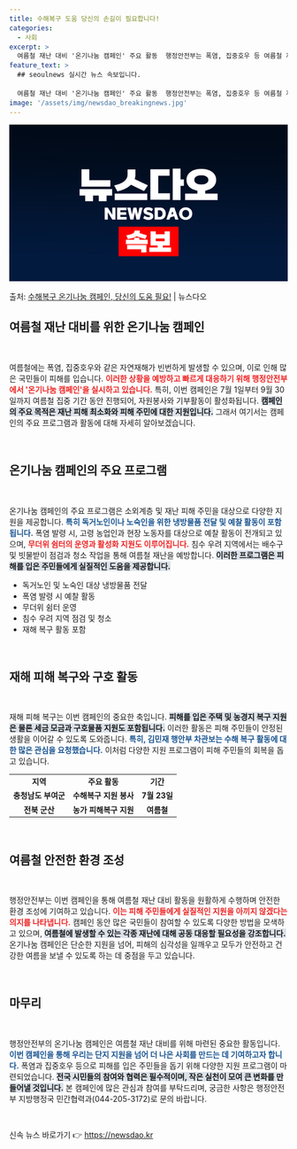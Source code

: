 ```yaml
---
title: 수해복구 도움 당신의 손길이 필요합니다!
categories:
  - 사회
excerpt: >
  여름철 재난 대비 '온기나눔 캠페인' 주요 활동  행정안전부는 폭염, 집중호우 등 여름철 재난·재해의 예방과…
feature_text: >
  ## seoulnews 실시간 뉴스 속보입니다.

  여름철 재난 대비 '온기나눔 캠페인' 주요 활동  행정안전부는 폭염, 집중호우 등 여름철 재난·재해의 예방과…
image: '/assets/img/newsdao_breakingnews.jpg'
---
```


![뉴스다오 속보](/assets/img/newsdao_breakingnews.jpg)

<p>출처: <a href="https://newsdao.kr/5013" rel="dofollow">수해복구 온기나눔 캠페인, 당신의 도움 필요!</a> | 뉴스다오</p>

<h2 data-ke-size="size26">여름철 재난 대비를 위한 온기나눔 캠페인</h2>

<p data-ke-size="size16">&nbsp;</p>
여름철에는 폭염, 집중호우와 같은 자연재해가 빈번하게 발생할 수 있으며, 이로 인해 많은 국민들이 피해를 입습니다. <b><span style="color: #ee2323;">이러한 상황을 예방하고 빠르게 대응하기 위해 행정안전부에서 '온기나눔 캠페인'을 실시하고 있습니다.</span></b> 특히, 이번 캠페인은 7월 1일부터 9월 30일까지 여름철 집중 기간 동안 진행되어, 자원봉사와 기부활동이 활성화됩니다. <b><span style="background-color: #21538527;">캠페인의 주요 목적은 재난 피해 최소화와 피해 주민에 대한 지원입니다.</span></b> 그래서 여기서는 캠페인의 주요 프로그램과 활동에 대해 자세히 알아보겠습니다.

<p data-ke-size="size16">&nbsp;</p>

<h2 data-ke-size="size26">온기나눔 캠페인의 주요 프로그램</h2>

<p data-ke-size="size16">&nbsp;</p>
온기나눔 캠페인의 주요 프로그램은 소외계층 및 재난 피해 주민을 대상으로 다양한 지원을 제공합니다. <b><span style="color: #1a5490;">특히 독거노인이나 노숙인을 위한 냉방물품 전달 및 예찰 활동이 포함됩니다.</span></b> 폭염 발령 시, 고령 농업인과 현장 노동자를 대상으로 예찰 활동이 전개되고 있으며, <b><span style="color: #ee2323;">무더위 쉼터의 운영과 활성화 지원도 이루어집니다.</span></b> 침수 우려 지역에서는 배수구 및 빗물받이 점검과 청소 작업을 통해 여름철 재난을 예방합니다. <b><span style="background-color: #21538527;">이러한 프로그램은 피해를 입은 주민들에게 실질적인 도움을 제공합니다.</span></b>

<ul>
    <li>독거노인 및 노숙인 대상 냉방물품 전달</li>
    <li>폭염 발령 시 예찰 활동</li>
    <li>무더위 쉼터 운영</li>
    <li>침수 우려 지역 점검 및 청소</li>
    <li>재해 복구 활동 포함</li>
</ul>

<p data-ke-size="size16">&nbsp;</p>

<h2 data-ke-size="size26">재해 피해 복구와 구호 활동</h2>

<p data-ke-size="size16">&nbsp;</p>
재해 피해 복구는 이번 캠페인의 중요한 축입니다. <b><span style="background-color: #21538527;">피해를 입은 주택 및 농경지 복구 지원은 물론 세금 모금과 구호물품 지원도 포함됩니다.</span></b> 이러한 활동은 피해 주민들이 안정된 생활을 이어갈 수 있도록 도와줍니다. <b><span style="color: #1a5490;">특히, 김민재 행안부 차관보는 수해 복구 활동에 대한 많은 관심을 요청했습니다.</span></b> 이처럼 다양한 지원 프로그램이 피해 주민들의 회복을 돕고 있습니다.

<table>
    <tr>
        <td style="text-align: center; height: 17px;"><b>지역</b></td>
        <td style="text-align: center; height: 17px;"><b>주요 활동</b></td>
        <td style="text-align: center; height: 17px;"><b>기간</b></td>
    </tr>
    <tr>
        <td style="text-align: center; height: 17px;"><b>충청남도 부여군</b></td>
        <td style="text-align: center; height: 17px;"><b>수해복구 지원 봉사</b></td>
        <td style="text-align: center; height: 17px;"><b>7월 23일</b></td>
    </tr>
    <tr>
        <td style="text-align: center; height: 17px;"><b>전북 군산</b></td>
        <td style="text-align: center; height: 17px;"><b>농가 피해복구 지원</b></td>
        <td style="text-align: center; height: 17px;"><b>여름철</b></td>
    </tr>
</table>

<p data-ke-size="size16">&nbsp;</p>

<h2 data-ke-size="size26">여름철 안전한 환경 조성</h2>

<p data-ke-size="size16">&nbsp;</p>
행정안전부는 이번 캠페인을 통해 여름철 재난 대비 활동을 원활하게 수행하며 안전한 환경 조성에 기여하고 있습니다. <b><span style="color: #ee2323;">이는 피해 주민들에게 실질적인 지원을 아끼지 않겠다는 의지를 나타냅니다.</span></b> 캠페인 동안 많은 국민들이 참여할 수 있도록 다양한 방법을 모색하고 있으며, <b><span style="background-color: #21538527;">여름철에 발생할 수 있는 각종 재난에 대해 공동 대응할 필요성을 강조합니다.</span></b> 온기나눔 캠페인은 단순한 지원을 넘어, 피해의 심각성을 일깨우고 모두가 안전하고 건강한 여름을 보낼 수 있도록 하는 데 중점을 두고 있습니다.

<p data-ke-size="size16">&nbsp;</p>

<h2 data-ke-size="size26">마무리</h2>

<p data-ke-size="size16">&nbsp;</p>
행정안전부의 온기나눔 캠페인은 여름철 재난 대비를 위해 마련된 중요한 활동입니다. <b><span style="color: #1a5490;">이번 캠페인을 통해 우리는 단지 지원을 넘어 더 나은 사회를 만드는 데 기여하고자 합니다.</span></b> 폭염과 집중호우 등으로 피해를 입은 주민들을 돕기 위해 다양한 지원 프로그램이 마련되었습니다. <b><span style="background-color: #21538527;">전국 시민들의 참여와 협력은 필수적이며, 작은 실천이 모여 큰 변화를 만들어낼 것입니다.</span></b> 본 캠페인에 많은 관심과 참여를 부탁드리며, 궁금한 사항은 행정안전부 지방행정국 민간협력과(044-205-3172)로 문의 바랍니다.

<p data-ke-size="size16">&nbsp;</p> 

신속 뉴스 바로가기 👉 <a href="https://newsdao.kr" rel="dofollow">https://newsdao.kr</a>


